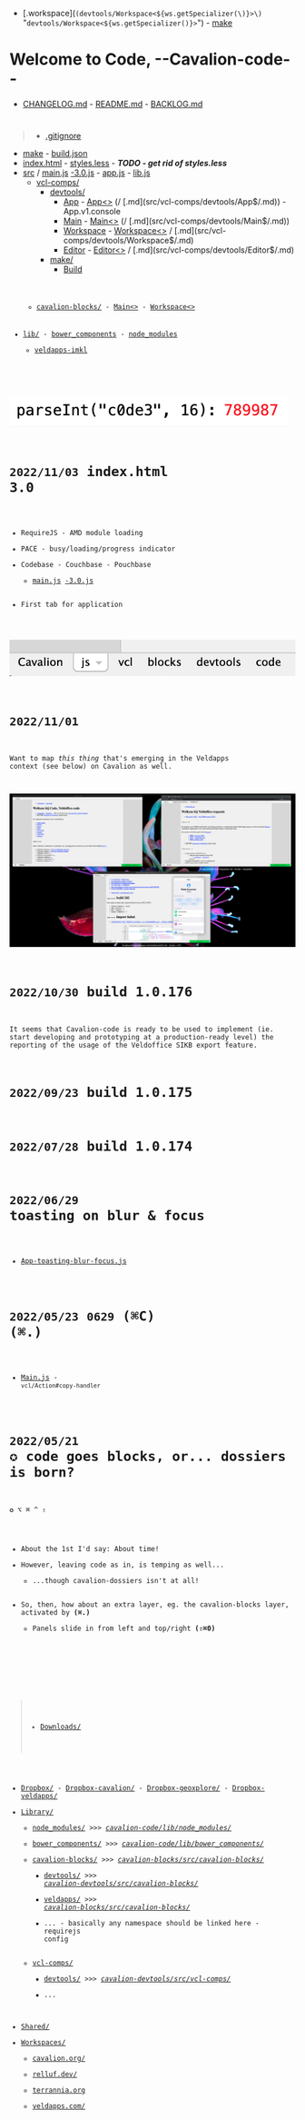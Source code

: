 * [.workspace](`(devtools/Workspace<${ws.getSpecializer(\)}>\)` "`devtools/Workspace<${ws.getSpecializer()}>`") - [make](javascript:app.bubble(`openform`,{uri:`make/Build<code>`}))

# Welcome to Code, --Cavalion-code--

* [CHANGELOG.md]() - [README.md]() - [BACKLOG.md]()

# 

> * [.gitignore]()
* [make]() - [build.json](src/:)
* [index.html]() - [styles.less](src/:) - _**TODO - get rid of styles.less**_
* [src](:/) / [main.js](src/:) [-3.0.js](src/:) - [app.js](src/:) - [lib.js](src/:) 
	* [vcl-comps/](src/:) 
		* [devtools/](src/vcl-comps/:) 
			- [App](src/vcl-comps/devtools/:.js) - [App<>](src/vcl-comps/devtools/App$/) (/ [.md](src/vcl-comps/devtools/App$/.md)) - App.v1.console
			- [Main](src/vcl-comps/devtools/:.js) - [Main<>](src/vcl-comps/devtools/Main$/) (/ [.md](src/vcl-comps/devtools/Main$/.md))
			- [Workspace](src/vcl-comps/devtools/:.js) - [Workspace<>](src/vcl-comps/devtools/Workspace$/) / [.md](src/vcl-comps/devtools/Workspace$/.md)
			- [Editor](src/vcl-comps/devtools/:.js) - [Editor<>](src/vcl-comps/devtools/Editor$/) / [.md](src/vcl-comps/devtools/Editor$/.md)
		* [make/](src/vcl-comps/:)
			- [Build<code>](src/vcl-comps/make/Build$/code.js)
	* [cavalion-blocks/](src/:) - [Main<>](src/cavalion-blocks/Main.js) - [Workspace<>](src/cavalion-blocks/Workspace.js)
* [lib/]() - [bower_components](lib/:/) - [node_modules](lib/:/)
	* [veldapps-imkl](lib/node_modules/:/)

![20221102-015847-PNNNbt](https://raw.githubusercontent.com/relluf/screenshots/master/20221102-015847-PNNNbt.png)

# `2022/11/03` index.html 3.0

* RequireJS - AMD module loading
* PACE - busy/loading/progress indicator
* Codebase - Couchbase - Pouchbase
	* [main.js](src/:) [-3.0.js](src/:)
* First tab for application

![20221103-131228-KKDATk](https://raw.githubusercontent.com/relluf/screenshots/master/20221103-131228-KKDATk.png)

# `2022/11/01` 

Want to map _this thing_ that's emerging in the Veldapps context (see below) on Cavalion as well.

![20221101-231403-w5sI4P](https://raw.githubusercontent.com/relluf/screenshots/master/20221101-231403-w5sI4P.png)

# `2022/10/30` build 1.0.176

It seems that Cavalion-code is ready to be used to implement (ie. start developing and prototyping at a production-ready level) the reporting of the usage of the Veldoffice SIKB export feature.

# `2022/09/23` build 1.0.175

# `2022/07/28` build 1.0.174

# `2022/06/29` toasting on blur & focus

* [App-toasting-blur-focus.js](snips/:)

# `2022/05/23` `0629` (⌘C) (⌘.)

* [Main.js](src/vcl-comps/devtools/Main.js) - `vcl/Action#copy-handler` 

# `2022/05/21` ✪ code goes blocks, or... dossiers is born?

✪ ⌥ ⌘ ^ ⇧

* About the 1st I'd say: About time! 
* However, leaving code as in, is temping as well... 
	* ...though cavalion-dossiers isn't at all!
* So, then, how about an extra layer, eg. the cavalion-blocks layer, activated by **(⌘.)**
	* Panels slide in from left and top/right **(⇧⌘0)**

#  

> * [Downloads/](/:)
* [Dropbox/](/:) - [Dropbox-cavalion/](/:) - [Dropbox-geoxplore/](/:) - [Dropbox-veldapps/](/:)
* [Library/](/:)
	* [node\_modules/](/Library/:) >>> _[cavalion-code/lib/node\_modules/](/Workspaces/cavalion.org/:)_
	* [bower\_components/](/Library/:) >>> _[cavalion-code/lib/bower\_components/](/Workspaces/cavalion.org/:)_
	* [cavalion-blocks/](/Library/:) >>> _[cavalion-blocks/src/cavalion-blocks/](/Workspaces/cavalion.org/:)_
		* [devtools/](/Library/cavalion-blocks/:) >>> _[cavalion-devtools/src/cavalion-blocks/](/Workspaces/cavalion.org/:)_
		* [veldapps/](/Library/cavalion-blocks/:) >>> _[cavalion-blocks/src/cavalion-blocks/](/Workspaces/cavalion.org/:)_
		* ... - basically any namespace should be linked here - requirejs config
	* [vcl-comps/](/Library/:) 
		* [devtools/](/Library/vcl-comps/:) >>> _[cavalion-devtools/src/vcl-comps/](/Workspaces/cavalion.org/:)_
		* ...
* [Shared/](/:)
* [Workspaces/](/:)
	* [cavalion.org/](/Workspaces/:)
	* [relluf.dev/](/Workspaces/:)
	* [terrannia.org](/Workspaces/:)
	* [veldapps.com/](/Workspaces/:)